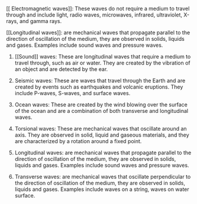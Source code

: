 [[ Electromagnetic waves]]: These waves do not require a medium to travel through and include light, radio waves, microwaves, infrared, ultraviolet, X-rays, and gamma rays.

[[Longitudinal waves]]: are mechanical waves that propagate parallel to the direction of oscillation of the medium, they are observed in solids, liquids and gases. Examples include sound waves and pressure waves.

1.  [[Sound]] waves: These are longitudinal waves that require a medium to travel through, such as air or water. They are created by the vibration of an object and are detected by the ear.
    
2.  Seismic waves: These are waves that travel through the Earth and are created by events such as earthquakes and volcanic eruptions. They include P-waves, S-waves, and surface waves.
    
3.  Ocean waves: These are created by the wind blowing over the surface of the ocean and are a combination of both transverse and longitudinal waves.
    
4.  Torsional waves: These are mechanical waves that oscillate around an axis. They are observed in solid, liquid and gaseous materials, and they are characterized by a rotation around a fixed point.
    
5.  Longitudinal waves: are mechanical waves that propagate parallel to the direction of oscillation of the medium, they are observed in solids, liquids and gases. Examples include sound waves and pressure waves.
    
6.  Transverse waves: are mechanical waves that oscillate perpendicular to the direction of oscillation of the medium, they are observed in solids, liquids and gases. Examples include waves on a string, waves on water surface.